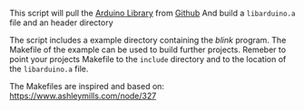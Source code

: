 
This script will pull the [Arduino Library](https://github.com/arduino/Arduino) from [Github](https://github.com/)
And build a `libarduino.a` file and an header directory

The script includes a example directory containing the *blink* program. 
The Makefile of the example can be used to build further projects. Remeber to point your projects Makefile to the `include` directory and to the location of the `libarduino.a` file.

The Makefiles are inspired and based on: https://www.ashleymills.com/node/327
